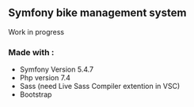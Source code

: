 ##  Symfony bike management system

Work in progress
  
### Made with :

- Symfony Version 5.4.7
- Php version 7.4
- Sass (need Live Sass Compiler extention in VSC)
- Bootstrap
